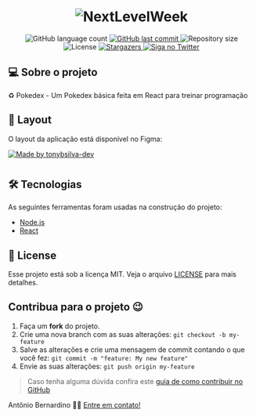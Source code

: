 <h1 align="center">
    <img alt="NextLevelWeek" title="#NextLevelWeek" src="./img/banner.png" />
</h1>

<p align="center">
  <img alt="GitHub language count" src="https://img.shields.io/github/languages/count/tonybsilva-dev/Pokedex?color=%2304D361">
  <a href="https://github.com/Tonybsilva-dev/Pcoleta/commits/master">
  <img alt="GitHub last commit" src="https://img.shields.io/github/last-commit/tonybsilva-dev/Pokedex">
  </a>
  <img alt="Repository size" src="https://img.shields.io/github/repo-size/tonybsilva-dev/Pokedex">
  <img alt="License" src="https://img.shields.io/badge/license-MIT-brightgreen">
  <a href="https://github.com/tonybsilva-dev/Pokedex/stargazers">
    <img alt="Stargazers" src="https://img.shields.io/github/stars/tonybsilva-dev/Pokedex?style=social">
  </a>
  	
  <a href="https://twitter.com/tonybsilvaaa">
    <img alt="Siga no Twitter" src="https://img.shields.io/twitter/url?url=https%3A%2F%2Fgithub.com%2Ftgmarinho%2Fnlw1">
  </a>

</p>


## 💻 Sobre o projeto

♻️ Pokedex - Um Pokedex básica feita em React para treinar programação


## 🎨 Layout

O layout da aplicação está disponível no Figma:

<a href="https://www.figma.com/file/1SxgOMojOB2zYT0Mdk28lB/Ecoleta?node-id=136%3A546">
  <img alt="Made by tonybsilva-dev" src="https://img.shields.io/badge/Acessar%20Layout%20-Figma-%2304D361">
</a>


#

## 🛠 Tecnologias

As seguintes ferramentas foram usadas na construção do projeto:
- [Node.js][nodejs]
- [React][reactjs]


## :memo: License

Esse projeto está sob a licença MIT. Veja o arquivo [LICENSE](LICENSE.md) para mais detalhes.
## Contribua para o projeto 😉

1. Faça um **fork** do projeto.
2. Crie uma nova branch com as suas alterações: `git checkout -b my-feature`
3. Salve as alterações e crie uma mensagem de commit contando o que você fez: `git commit -m "feature: My new feature"`
4. Envie as suas alterações: `git push origin my-feature`
> Caso tenha alguma dúvida confira este [guia de como contribuir no GitHub](https://github.com/firstcontributions/first-contributions)


Antônio Bernardino 👋🏽 [Entre em contato!](https://www.linkedin.com/in/tony-silva/)

[nodejs]: https://nodejs.org/
[reactjs]: https://reactjs.org
[rn]: https://facebook.github.io/react-native/
[yarn]: https://yarnpkg.com/
[vscode]: https://code.visualstudio.com/
[vceditconfig]: https://marketplace.visualstudio.com/items?itemName=EditorConfig.EditorConfig
[license]: https://opensource.org/licenses/MIT
[vceslint]: https://marketplace.visualstudio.com/items?itemName=dbaeumer.vscode-eslint
[prettier]: https://marketplace.visualstudio.com/items?itemName=esbenp.prettier-vscode

